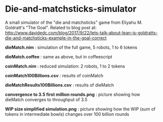 # Die-and-matchsticks-simulator
A small simulator of the "die and matchsticks" game from Eliyahu M. Goldratt's "The Goal". Related to blog post at: http://www.davidedc.com/blog/2017/9/22/lets-talk-about-lean-is-goldratts-die-and-matchsticks-example-in-the-goal-correct

**dieMatch.nim** : simulation of the full game, 5 robots, 1 to 6 tokens

**dieMatch.coffee** : same as above, but in coffeescript

**coinMatch.nim** : reduced simulation: 2 robots, 1 to 2 tokens

**coinMatch100Billions.csv** : results of coinMatch

**dieMatchResults100Billions.csv** : results of dieMatch

**convergence to 3.5 first million rounds.png** : picture showing how dieMatch converges to throughput of 3.5

**WIP size simplified simulation.png** : picture showing how the WIP (sum of tokens in intermediate bowls) changes over 100 billion rounds
